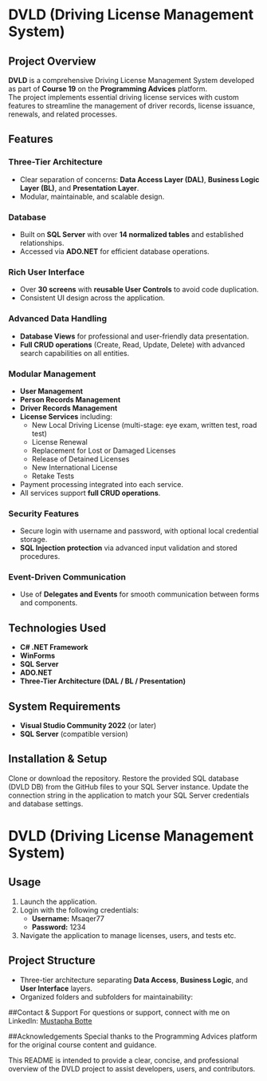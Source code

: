 # DVLD (Driving License Management System)

## Project Overview
**DVLD** is a comprehensive Driving License Management System developed as part of **Course 19** on the **Programming Advices** platform.  
The project implements essential driving license services with custom features to streamline the management of driver records, license issuance, renewals, and related processes.



## Features

### Three-Tier Architecture
- Clear separation of concerns: **Data Access Layer (DAL)**, **Business Logic Layer (BL)**, and **Presentation Layer**.
- Modular, maintainable, and scalable design.

### Database
- Built on **SQL Server** with over **14 normalized tables** and established relationships.
- Accessed via **ADO.NET** for efficient database operations.

### Rich User Interface
- Over **30 screens** with **reusable User Controls** to avoid code duplication.
- Consistent UI design across the application.

### Advanced Data Handling
- **Database Views** for professional and user-friendly data presentation.
- **Full CRUD operations** (Create, Read, Update, Delete) with advanced search capabilities on all entities.

### Modular Management
- **User Management**
- **Person Records Management**
- **Driver Records Management**
- **License Services** including:
  - New Local Driving License (multi-stage: eye exam, written test, road test)
  - License Renewal
  - Replacement for Lost or Damaged Licenses
  - Release of Detained Licenses
  - New International License
  - Retake Tests
- Payment processing integrated into each service.
- All services support **full CRUD operations**.

### Security Features
- Secure login with username and password, with optional local credential storage.
- **SQL Injection protection** via advanced input validation and stored procedures.

### Event-Driven Communication
- Use of **Delegates and Events** for smooth communication between forms and components.



## Technologies Used
- **C# .NET Framework**
- **WinForms**
- **SQL Server**
- **ADO.NET**
- **Three-Tier Architecture (DAL / BL / Presentation)**



## System Requirements
- **Visual Studio Community 2022** (or later)
- **SQL Server** (compatible version)



## Installation & Setup
Clone or download the repository.
Restore the provided SQL database (DVLD DB) from the GitHub files to your SQL Server instance.
Update the connection string in the application to match your SQL Server credentials and database settings.

# DVLD (Driving License Management System)

## Usage
1. Launch the application.
2. Login with the following credentials:
   - **Username:** Msaqer77
   - **Password:** 1234
3. Navigate the application to manage licenses, users, and tests etc.



## Project Structure
- Three-tier architecture separating **Data Access**, **Business Logic**, and **User Interface** layers.
- Organized folders and subfolders for maintainability:

##Contact & Support
For questions or support, connect with me on LinkedIn:
[Mustapha Botte](https://www.linkedin.com/in/mustapha-botte-559449327/)

##Acknowledgements
Special thanks to the Programming Advices platform for the original course content and guidance.

This README is intended to provide a clear, concise, and professional overview of the DVLD project to assist developers, users, and contributors.
